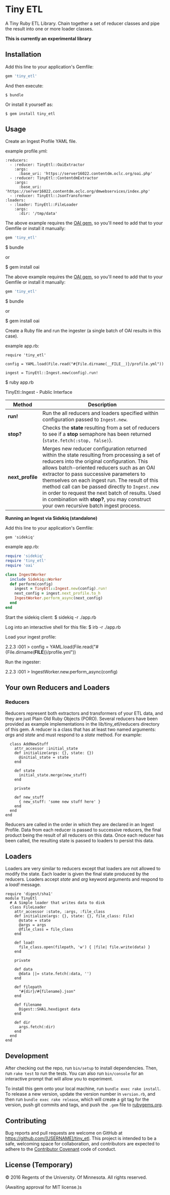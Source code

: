 # Tiny ETL

A Tiny Ruby ETL Library. Chain together a set of reducer classes and pipe the result into one or more loader classes.

**This is currently an experimental library**

## Installation

Add this line to your application's Gemfile:

```ruby
gem 'tiny_etl'
```

And then execute:

    $ bundle

Or install it yourself as:

    $ gem install tiny_etl

## Usage

Create an Ingest Profile YAML file.

example profile.yml:
```
:reducers:
  - :reducer: TinyEtl::OaiExtractor
    :args:
      :base_uri: 'https://server16022.contentdm.oclc.org/oai.php'
  - :reducer: TinyEtl::ContentdmExtractor
    :args:
      :base_uri: 'https://server16022.contentdm.oclc.org/dmwebservices/index.php'
  - :reducer: TinyEtl::JsonTransformer
:loaders:
  - :loader: TinyEtl::FileLoader
    :args:
      :dir: '/tmp/data'
```
The above example requires the [OAI gem](https://github.com/code4lib/ruby-oai), so you'll need to add that to your Gemfile or install it manually:

```ruby
gem 'tiny_etl'
```

$ bundle

or

$ gem install oai

The above example requires the [OAI gem](https://github.com/code4lib/ruby-oai), so you'll need to add that to your Gemfile or install it manually:

```ruby
gem 'tiny_etl'
```

$ bundle

or

$ gem install oai

Create a Ruby file and run the ingester (a single batch of OAI results in this case).

example app.rb:
```
require 'tiny_etl'

config = YAML.load(File.read("#{File.dirname(__FILE__)}/profile.yml"))

ingest = TinyEtl::Ingest.new(config).run!
```

$ ruby app.rb

TinyEtl::Ingest - Public Interface

| Method  | Description |
| ------------- | ------------- |
| **run!**  | Run the all reducers and loaders specified within configuration passed to `Ingest.new`.  |
| **stop?**  | Checks the **state** resulting from a set of reducers to see if a **stop** semaphore has been returned (`state.fetch(:stop, false)`).  |
| **next_profile**  | Merges new reducer configuration returned within the state resulting from processing a set of reducers into the original configuration. This allows batch-oriented reducers such as an OAI extractor to pass successive parameters to themselves on each ingest run.  The result of this method call can be passed directly to `Ingest.new` in order to request the next batch of results. Used in combination with **stop?**, you may construct your own recursive batch ingest process. |

**Running an Ingest via Sidekiq (standalone)**

Add this line to your application's Gemfile:

`gem 'sidekiq'`

example app.rb:
```ruby
require 'sidekiq'
require 'tiny_etl'
require 'oai'

class IngestWorker
  include Sidekiq::Worker
  def perform(config)
    ingest = TinyEtl::Ingest.new(config).run!
    next_config = ingest.next_profile.to_h
    IngestWorker.perform_async(next_config)
  end
end
```

Start the sidekiq client:
$ sidekiq -r ./app.rb

Log into an interactive shell for this file:
$ irb -r ./app.rb

Load your ingest profile:

2.2.3 :001 > config = YAML.load(File.read("#{File.dirname(__FILE__)}/profile.yml"))

Run the ingester:

2.2.3 :001 > IngestWorker.new.perform_async(config)

## Your own Reducers and Loaders

### Reducers

Reducers represent both extractors and transformers of your ETL data, and they are just Plain Old Ruby Objects (PORO). Several reducers have been provided as example implementations in the lib/tiny_etl/reducers directory of this gem. A reducer is a class that has at least two named arguments: *args* and *state* and must respond to a *state* method. For example:


```
  class AddNewStuff
    attr_accessor :initial_state
    def initialize(args: {}, state: {})
      @initial_state = state
    end

    def state
      initial_state.merge(new_stuff)
    end

    private

    def new_stuff
      { new_stuff: 'some new stuff here' }
    end
  end
end
```

Reducers are called in the order in which they are declared in an Ingest Profile. Data from each reducer is passed to successive reducers, the final product being the result of all reducers on this data. Once each reducer has been called, the resulting state is passed to loaders to persist this data.

## Loaders

Loaders are very similar to reducers except that loaders are not allowed to modify the state. Each loader is given the final state produced by the reducers. Loaders accept *state* and *arg* keyword arguments and respond to a *load!* message.

```
require 'digest/sha1'
module TinyEtl
  # A Simple loader that writes data to disk
  class FileLoader
    attr_accessor :state, :args, :file_class
    def initialize(args: {}, state: {}, file_class: File)
      @state = state
      @args = args
      @file_class = file_class
    end

    def load!
      file_class.open(filepath, 'w') { |file| file.write(data) }
    end

    private

    def data
      @data ||= state.fetch(:data, '')
    end

    def filepath
      "#{dir}/#{filename}.json"
    end

    def filename
      Digest::SHA1.hexdigest data
    end

    def dir
      args.fetch(:dir)
    end
  end
end
```

## Development

After checking out the repo, run `bin/setup` to install dependencies. Then, run `rake test` to run the tests. You can also run `bin/console` for an interactive prompt that will allow you to experiment.

To install this gem onto your local machine, run `bundle exec rake install`. To release a new version, update the version number in `version.rb`, and then run `bundle exec rake release`, which will create a git tag for the version, push git commits and tags, and push the `.gem` file to [rubygems.org](https://rubygems.org).

## Contributing

Bug reports and pull requests are welcome on GitHub at https://github.com/[USERNAME]/tiny_etl. This project is intended to be a safe, welcoming space for collaboration, and contributors are expected to adhere to the [Contributor Covenant](http://contributor-covenant.org) code of conduct.


## License (Temporary)

© 2016 Regents of the University. Of Minnesota. All rights reserved.

(Awaiting approval for MIT license.)s
